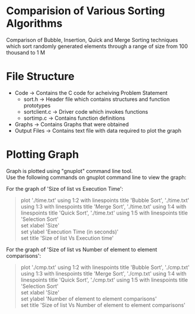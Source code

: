 # Comparision of Various Sorting Algorithms

Comparison of Bubble, Insertion, Quick and Merge Sorting techniques which sort randomly generated elements through a range of size from 100 thousand to 1 M  

# File Structure
* Code -> Contains the C code for acheiving Problem Statement   
  * sort.h -> Header file which contains structures and function prototypes
  * sortclient.c -> Driver code which invokes functions
  * sortimp.c -> Contains function definitions
* Graphs -> Contains Graphs that were obtained
* Output Files -> Contains text file with data required to plot the graph
  

# Plotting Graph
Graph is plotted using "gnuplot" command line tool.   
Use the following commands on gnuplot command line to view the graph:  

For the graph of 'Size of list vs Execution Time':
>plot './time.txt' using 1:2 with linespoints title 'Bubble Sort', './time.txt' using 1:3 with linespoints title 'Merge Sort', './time.txt' using 1:4 with linespoints title 'Quick Sort', './time.txt' using 1:5 with linespoints title 'Selection Sort'  
>set xlabel 'Size'  
>set ylabel 'Execution Time (in seconds)'  
>set title 'Size of list Vs Execution time'  

For the graph of 'Size of list vs Number of element to element comparisons':
>plot './cmp.txt' using 1:2 with linespoints title 'Bubble Sort', './cmp.txt' using 1:3 with linespoints title 'Merge Sort', './cmp.txt' using 1:4 with linespoints title 'Quick Sort', './cmp.txt' using 1:5 with linespoints title 'Selection Sort'  
>set xlabel 'Size'  
>set ylabel 'Number of element to element comparisons'  
>set title 'Size of list Vs Number of element to element comparisons'  
